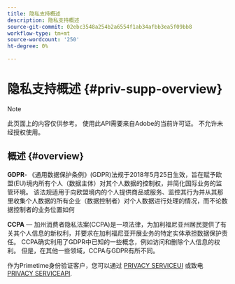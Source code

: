 ```yaml
---
title: 隐私支持概述
description: 隐私支持概述
source-git-commit: 02ebc3548a254b2a6554f1ab34afbb3ea5f09bb8
workflow-type: tm+mt
source-wordcount: '250'
ht-degree: 0%

---
```


# 隐私支持概述 {#priv-supp-overview}

>[!NOTE]
>
>此页面上的内容仅供参考。 使用此API需要来自Adobe的当前许可证。 不允许未经授权使用。

## 概述 {#overview}

**GDPR**- 《通用数据保护条例》(GDPR)法规于2018年5月25日生效，旨在赋予欧盟(EU)境内所有个人（数据主体）对其个人数据的控制权，并简化国际业务的监管环境。 该法规适用于向欧盟境内的个人提供商品或服务、监控其行为并从其那里收集个人数据的所有企业（数据控制者）对个人数据进行处理的情况，而不论数据控制者的业务位置如何

**CCPA** — 加州消费者隐私法案(CCPA)是一项法律，为加利福尼亚州居民提供了有关其个人信息的新权利，并要求在加利福尼亚开展业务的特定实体承担数据保护责任。 CCPA确实利用了GDPR中已知的一些概念，例如访问和删除个人信息的权利。 但是，在其他一些领域，CCPA与GDPR有所不同。

作为Primetime身份验证客户，您可以通过 [PRIVACY SERVICEUI](https://www.adobe.io/apis/experiencecloud/gdpr/docs/alldocs.html#!api-specification/markdown/narrative/tutorials/privacy_service_tutorial/privacy_service_ui_tutorial.md) 或致电 [PRIVACY SERVICEAPI](https://www.adobe.io/apis/experiencecloud/gdpr/docs/alldocs.html#!api-specification/markdown/narrative/tutorials/privacy_service_tutorial/privacy_service_api_tutorial.md).

<!--

>[!MORELIKETHIS]
>
>* [Privacy Services Overview](https://www.adobe.io/apis/experiencecloud/gdpr/docs/alldocs.html#!api-specification/markdown/narrative/technical_overview/privacy_service_overview/privacy_service_overview.md)
>* [Privacy Service API documentation](https://www.adobe.io/apis/experiencecloud/gdpr.html)
-->
